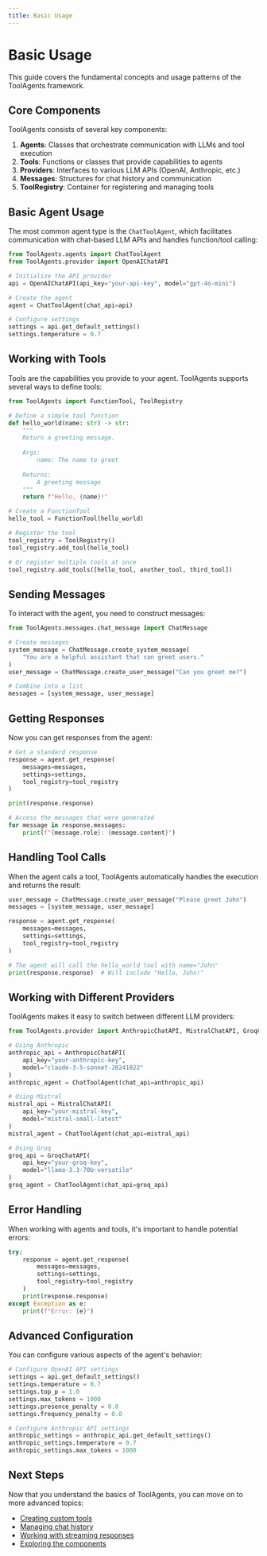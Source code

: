 ```yaml
---
title: Basic Usage
---
```


# Basic Usage

This guide covers the fundamental concepts and usage patterns of the ToolAgents framework.

## Core Components

ToolAgents consists of several key components:

1. **Agents**: Classes that orchestrate communication with LLMs and tool execution
2. **Tools**: Functions or classes that provide capabilities to agents
3. **Providers**: Interfaces to various LLM APIs (OpenAI, Anthropic, etc.)
4. **Messages**: Structures for chat history and communication
5. **ToolRegistry**: Container for registering and managing tools

## Basic Agent Usage

The most common agent type is the `ChatToolAgent`, which facilitates communication with chat-based LLM APIs and handles function/tool calling:

```python
from ToolAgents.agents import ChatToolAgent
from ToolAgents.provider import OpenAIChatAPI

# Initialize the API provider
api = OpenAIChatAPI(api_key="your-api-key", model="gpt-4o-mini")

# Create the agent
agent = ChatToolAgent(chat_api=api)

# Configure settings
settings = api.get_default_settings()
settings.temperature = 0.7
```

## Working with Tools

Tools are the capabilities you provide to your agent. ToolAgents supports several ways to define tools:

```python
from ToolAgents import FunctionTool, ToolRegistry

# Define a simple tool function
def hello_world(name: str) -> str:
    """
    Return a greeting message.
    
    Args:
        name: The name to greet
    
    Returns:
        A greeting message
    """
    return f"Hello, {name}!"

# Create a FunctionTool
hello_tool = FunctionTool(hello_world)

# Register the tool
tool_registry = ToolRegistry()
tool_registry.add_tool(hello_tool)

# Or register multiple tools at once
tool_registry.add_tools([hello_tool, another_tool, third_tool])
```

## Sending Messages

To interact with the agent, you need to construct messages:

```python
from ToolAgents.messages.chat_message import ChatMessage

# Create messages
system_message = ChatMessage.create_system_message(
    "You are a helpful assistant that can greet users."
)
user_message = ChatMessage.create_user_message("Can you greet me?")

# Combine into a list
messages = [system_message, user_message]
```

## Getting Responses

Now you can get responses from the agent:

```python
# Get a standard response
response = agent.get_response(
    messages=messages,
    settings=settings,
    tool_registry=tool_registry
)

print(response.response)

# Access the messages that were generated
for message in response.messages:
    print(f"{message.role}: {message.content}")
```

## Handling Tool Calls

When the agent calls a tool, ToolAgents automatically handles the execution and returns the result:

```python
user_message = ChatMessage.create_user_message("Please greet John")
messages = [system_message, user_message]

response = agent.get_response(
    messages=messages,
    settings=settings,
    tool_registry=tool_registry
)

# The agent will call the hello_world tool with name="John"
print(response.response)  # Will include "Hello, John!"
```

## Working with Different Providers

ToolAgents makes it easy to switch between different LLM providers:

```python
from ToolAgents.provider import AnthropicChatAPI, MistralChatAPI, GroqChatAPI

# Using Anthropic
anthropic_api = AnthropicChatAPI(
    api_key="your-anthropic-key",
    model="claude-3-5-sonnet-20241022"
)
anthropic_agent = ChatToolAgent(chat_api=anthropic_api)

# Using Mistral
mistral_api = MistralChatAPI(
    api_key="your-mistral-key",
    model="mistral-small-latest"
)
mistral_agent = ChatToolAgent(chat_api=mistral_api)

# Using Groq
groq_api = GroqChatAPI(
    api_key="your-groq-key",
    model="llama-3.3-70b-versatile"
)
groq_agent = ChatToolAgent(chat_api=groq_api)
```

## Error Handling

When working with agents and tools, it's important to handle potential errors:

```python
try:
    response = agent.get_response(
        messages=messages,
        settings=settings,
        tool_registry=tool_registry
    )
    print(response.response)
except Exception as e:
    print(f"Error: {e}")
```

## Advanced Configuration

You can configure various aspects of the agent's behavior:

```python
# Configure OpenAI API settings
settings = api.get_default_settings()
settings.temperature = 0.7
settings.top_p = 1.0
settings.max_tokens = 1000
settings.presence_penalty = 0.0
settings.frequency_penalty = 0.0

# Configure Anthropic API settings
anthropic_settings = anthropic_api.get_default_settings()
anthropic_settings.temperature = 0.7
anthropic_settings.max_tokens = 1000
```

## Next Steps

Now that you understand the basics of ToolAgents, you can move on to more advanced topics:

- [Creating custom tools](custom-tools.md)
- [Managing chat history](chat-history.md)
- [Working with streaming responses](streaming.md)
- [Exploring the components](../components/agents.md)